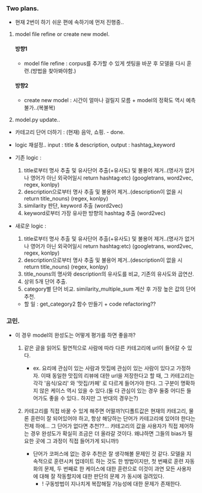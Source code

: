 ### Two plans.

-   현재 2번이 하기 쉬운 편에 속하기에 먼저 진행중..

1. model file refine or create new model.

    #### 방향1

    - model file refine : corpus를 추가할 수 있게 셋팅을 바꾼 후 모델을 다시 훈련.(방법을 찾아봐야함.)

    #### 방향2

    - create new model : 시간이 얼마나 걸릴지 모름 + model의 정확도 역시 예측 불가..(복불복)

2. model.py update..

-   카테고리 단어 더하기 : (현재) 음악, 쇼핑. - done.
-   logic 재설정.. input : title & description, output : hashtag_keyword

-   기존 logic :

    1. title로부터 명사 추출 및 유사단어 추출(+유사도) 및 불용어 제거..(명사가 없거나 영어가 아닌 외국어일시 return hashtag:etc)
       (googletrans, word2vec, regex, konlpy)
    2. description으로부터 명사 추출 및 불용어 제거..(description이 없을 시 return title_nouns) (regex, konlpy)
    3. similarity 판단, keyword 추출 (word2vec)
    4. keyword로부터 가장 유사한 방향의 hashtag 추출 (word2vec)

-   새로운 logic :

    1. title로부터 명사 추출 및 유사단어 추출(+유사도) 및 불용어 제거..(명사가 없거나 영어가 아닌 외국어일시 return hashtag:etc)
       (googletrans, word2vec, regex, konlpy)
    2. description으로부터 명사 추출 및 불용어 제거..(description이 없을 시 return title_nouns) (regex, konlpy)
    3. title_nouns의 명사와 description의 유사도를 비교, 기존의 유사도와 곱연산.
    4. 상위 5개 단어 추출.
    5. category별 단어 비교. similarity_multiple_sum 계산 후 가장 높은 값의 단어 추천.

    -   할 일 : get_category2 함수 만들기 + code refactoring??

### 고민.

-   이 경우 model의 완성도는 어떻게 평가를 하면 좋을까?

    1. 같은 글을 읽어도 필연적으로 사람에 따라 다른 카테고리에 url이 들어갈 수 있다.

        - ex. 요리에 관심이 있는 사람과 맛집에 관심이 있는 사람이 있다고 가정하자. 이때 동일한 맛집의 리뷰에 대한 url을 저장한다고 할 때, 그 카테고리는 각각 '음식/요리' 와 '맛집/카페' 로 다르게 들어가야 한다. 그 구분이 명확하지 않은 케이스 역시 있을 수 있다.(둘 다 관심이 있는 경우 둘중 어디든 들어가도 좋을 수 있다.. 하지만 그 반대의 경우는?)

    2. 카테고리를 직접 바꿀 수 있게 해주면 어떨까?(디폴트값은 현재의 카테고리, 물론 훈련이 잘 되어있어야 하고, 항상 해당하는 단어가 카테고리에 있어야 한다는 전제 하에... 그 단어가 없다면 추천??... 카테고리의 값을 사용자가 직접 제어하는 경우 완성도가 확실히 조금은 더 올라갈 것이다. 왜냐하면 그들의 bias가 필요한 곳에 그 과정이 직접 들어가게 되니까!)
        - 단어가 코퍼스에 없는 경우 추천은 잘 생각해볼 문제인 것 같다. 모델을 지속적으로 훈련시켜 업데이트 하는 것도 한 방법이지만,
          첫 번째로 훈련 자동화의 문제,
          두 번째로 한 케이스에 대한 훈련으로 이것이 과연 모든 사용자에 대해 잘 작동할지에 대한 판단의 문제
          가 동시에 걸려있다.
            - ! 구동방법이 지나치게 복잡해질 가능성에 대한 문제가 존재한다.
